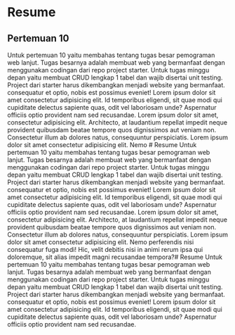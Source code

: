 # Resume
## Pertemuan 10 
Untuk pertemuan 10 yaitu membahas tentang tugas besar pemograman web lanjut. Tugas besarnya adalah membuat web yang bermanfaat dengan menggunakan codingan dari repo project starter. Untuk tugas minggu depan yaitu membuat CRUD lengkap 1 tabel dan wajib disertai unit testing. Project dari starter harus dikembangkan menjadi website yang bermanfaat.
 consequatur et optio, nobis est possimus eveniet!
Lorem ipsum dolor sit amet consectetur adipisicing elit. Id temporibus eligendi, sit quae modi qui cupiditate delectus sapiente quas, odit vel laboriosam unde? Aspernatur officiis optio provident nam sed recusandae.
Lorem ipsum dolor sit amet, consectetur adipisicing elit. Architecto, at laudantium repellat impedit neque provident quibusdam beatae tempore quos dignissimos aut veniam non. Consectetur illum ab dolores natus, consequuntur perspiciatis.
Lorem ipsum dolor sit amet consectetur adipisicing elit. Nemo # Resume
Untuk pertemuan 10 yaitu membahas tentang tugas besar pemograman web lanjut. Tugas besarnya adalah membuat web yang bermanfaat dengan menggunakan codingan dari repo project starter. Untuk tugas minggu depan yaitu membuat CRUD lengkap 1 tabel dan wajib disertai unit testing. Project dari starter harus dikembangkan menjadi website yang bermanfaat.
 consequatur et optio, nobis est possimus eveniet!
Lorem ipsum dolor sit amet consectetur adipisicing elit. Id temporibus eligendi, sit quae modi qui cupiditate delectus sapiente quas, odit vel laboriosam unde? Aspernatur officiis optio provident nam sed recusandae.
Lorem ipsum dolor sit amet, consectetur adipisicing elit. Architecto, at laudantium repellat impedit neque provident quibusdam beatae tempore quos dignissimos aut veniam non. Consectetur illum ab dolores natus, consequuntur perspiciatis.
Lorem ipsum dolor sit amet consectetur adipisicing elit. Nemo perferendis nisi consequatur fuga modi! Hic, velit debitis nisi in animi rerum ipsa qui doloremque, sit alias impedit magni recusandae tempora?# Resume
Untuk pertemuan 10 yaitu membahas tentang tugas besar pemograman web lanjut. Tugas besarnya adalah membuat web yang bermanfaat dengan menggunakan codingan dari repo project starter. Untuk tugas minggu depan yaitu membuat CRUD lengkap 1 tabel dan wajib disertai unit testing. Project dari starter harus dikembangkan menjadi website yang bermanfaat.
 consequatur et optio, nobis est possimus eveniet!
Lorem ipsum dolor sit amet consectetur adipisicing elit. Id temporibus eligendi, sit quae modi qui cupiditate delectus sapiente quas, odit vel laboriosam unde? Aspernatur officiis optio provident nam sed recusandae. 